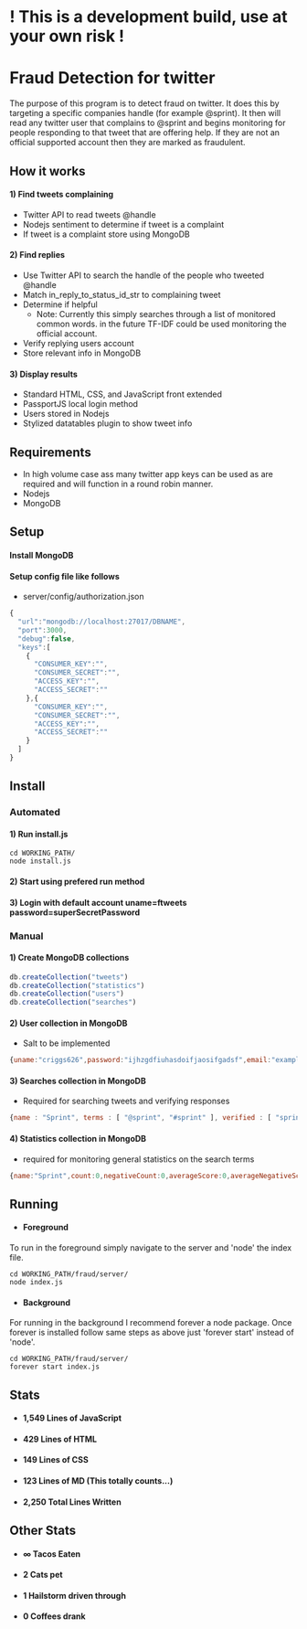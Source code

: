 # ! This is a development build, use at your own risk !
# Fraud Detection for twitter
The purpose of this program is to detect fraud on twitter. It does this by targeting a specific companies handle (for example @sprint). It then will read any twitter user that complains to @sprint and begins monitoring for people responding to that tweet that are offering help. If they are not an official supported account then they are marked as fraudulent.

## How it works
#### 1) Find tweets complaining
- Twitter API to read tweets @handle
- Nodejs sentiment to determine if tweet is a complaint
- If tweet is a complaint store using MongoDB

#### 2) Find replies
- Use Twitter API to search the handle of the people who tweeted @handle
- Match in_reply_to_status_id_str to complaining tweet
- Determine if helpful
  - Note: Currently this simply searches through a list of monitored common words. in the future TF-IDF could be used monitoring the official account.
- Verify replying users account
- Store relevant info in MongoDB

#### 3) Display results
- Standard HTML, CSS, and JavaScript front extended
- PassportJS local login method
- Users stored in Nodejs
- Stylized datatables plugin to show tweet info

## Requirements
- In high volume case ass many twitter app keys can be used as are required and will function in a round robin manner.
- Nodejs
- MongoDB

## Setup
#### Install MongoDB
#### Setup config file like follows
- server/config/authorization.json

```javascript
{
  "url":"mongodb://localhost:27017/DBNAME",
  "port":3000,
  "debug":false,
  "keys":[
    {
      "CONSUMER_KEY":"",
      "CONSUMER_SECRET":"",
      "ACCESS_KEY":"",
      "ACCESS_SECRET":""
    },{
      "CONSUMER_KEY":"",
      "CONSUMER_SECRET":"",
      "ACCESS_KEY":"",
      "ACCESS_SECRET":""
    }
  ]
}
```
## Install
### Automated
#### 1) Run install.js
```
cd WORKING_PATH/
node install.js
```
#### 2) Start using prefered run method
#### 3) Login with default account uname=ftweets password=superSecretPassword
####
### Manual
#### 1) Create MongoDB collections

```javascript
db.createCollection("tweets")
db.createCollection("statistics")
db.createCollection("users")
db.createCollection("searches")
```

#### 2) User collection in MongoDB

- Salt to be implemented

```javascript
{uname:"criggs626",password:"ijhzgdfiuhasdoifjaosifgadsf",email:"example@whatever.com",name:"Caleb Riggs"}
```
#### 3) Searches collection in MongoDB

- Required for searching tweets and verifying responses

```javascript
{name : "Sprint", terms : [ "@sprint", "#sprint" ], verified : [ "sprintcare" ], lastID : [ "0", "0" ] }
```
#### 4) Statistics collection in MongoDB
- required for monitoring general statistics on the search terms

```javascript
{name:"Sprint",count:0,negativeCount:0,averageScore:0,averageNegativeScore:0,validRepliesFound:0,fraudulentRepliesFound:0}
```

## Running
- #### Foreground

To run in the foreground simply navigate to the server and 'node' the index file.
```
cd WORKING_PATH/fraud/server/
node index.js
```
- #### Background

For running in the background I recommend forever a node package. Once forever is installed follow same steps as above just 'forever start' instead of 'node'.
```
cd WORKING_PATH/fraud/server/
forever start index.js
```

## Stats
- #### 1,549 Lines of JavaScript
- #### 429 Lines of HTML
- #### 149 Lines of CSS
- #### 123 Lines of MD (This totally counts...)
- #### 2,250 Total Lines Written

## Other Stats
- #### ∞ Tacos Eaten
- #### 2 Cats pet
- #### 1 Hailstorm driven through
- #### 0 Coffees drank

